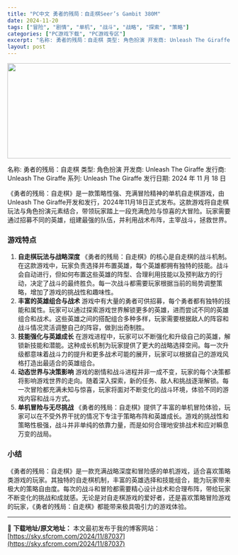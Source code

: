 ```yaml
---
title: "PC中文 勇者的残局：自走棋Seer’s Gambit 380M"
date: 2024-11-20
tags: ["冒险", "剧情", "单机", "战斗", "战略", "探索", "策略"]
categories: ["PC游戏下载", "PC游戏专区"]
excerpt: "名称: 勇者的残局：自走棋 类型: 角色扮演 开发商: Unleash The Giraffe 发行商: Unleash The Giraffe 系列: Unleash The Giraffe 发行日期: 2024 年 11 月 18 日 《勇者的残局：自走棋》是一款策略性强、充满冒险精神的单机自走&hellip;"
layout: post
---
```


<img class="aligncenter size-full wp-image-87038" src="https://sky.sfcrom.com/wp-content/uploads/2024/11/2024112001441445.webp" alt="" width="660" height="215" />

名称: 勇者的残局：自走棋
类型: 角色扮演
开发商: Unleash The Giraffe
发行商: Unleash The Giraffe
系列: Unleash The Giraffe
发行日期: 2024 年 11 月 18 日

《勇者的残局：自走棋》是一款策略性强、充满冒险精神的单机自走棋游戏，由Unleash The Giraffe开发和发行，2024年11月18日正式发布。这款游戏将自走棋玩法与角色扮演元素结合，带领玩家踏上一段充满危险与惊喜的大冒险。玩家需要通过招募不同的英雄，组建最强的队伍，并利用战术布阵，主宰战斗，拯救世界。
<h3>游戏特点</h3>
<ol>
 	<li><strong>自走棋玩法与战略深度</strong>
《勇者的残局：自走棋》的核心是自走棋的战斗机制。在这款游戏中，玩家负责选择并布置英雄，每个英雄都拥有独特的技能。战斗会自动进行，但如何布置这些英雄的阵型、合理利用技能以及预判敌方的行动，决定了战斗的最终胜负。每一次战斗都需要玩家根据当前的局势调整策略，增加了游戏的挑战性和趣味性。</li>
 	<li><strong>丰富的英雄组合与战术</strong>
游戏中有大量的勇者可供招募，每个勇者都有独特的技能和属性。玩家可以通过探索游戏世界解锁更多的英雄，进而尝试不同的英雄组合和战术。这些英雄之间的搭配组合多种多样，玩家需要根据敌人的阵容和战斗情况灵活调整自己的阵容，做到出奇制胜。</li>
 	<li><strong>技能强化与英雄成长</strong>
在游戏进程中，玩家可以不断强化和升级自己的英雄，解锁新技能和潜能。这种成长机制为玩家提供了更大的战略选择空间。每一次升级都意味着战斗力的提升和更多战术可能的展开，玩家可以根据自己的游戏风格打造出最适合的英雄组合。</li>
 	<li><strong>动态世界与决策影响</strong>
游戏的剧情和战斗进程并非一成不变，玩家的每个决策都将影响游戏世界的走向。随着深入探索，新的任务、敌人和挑战逐渐解锁。每一次冒险都充满未知与惊喜，玩家将面对不断变化的战斗环境，体验不同的游戏内容和战斗方式。</li>
 	<li><strong>单机冒险与无尽挑战</strong>
《勇者的残局：自走棋》提供了丰富的单机冒险体验，玩家可以在不受外界干扰的情况下专注于策略布阵和英雄成长。游戏的挑战性和策略性极强，战斗并非单纯的依靠力量，而是如何合理地安排战术和应对瞬息万变的战局。</li>
</ol>
<h3>小结</h3>
《勇者的残局：自走棋》是一款充满战略深度和冒险感的单机游戏，适合喜欢策略类游戏的玩家。其独特的自走棋机制，丰富的英雄选择和技能组合，能为玩家带来极大的策略自由度。每次的战斗和冒险都需要精心设计战术和合理布阵，带给玩家不断变化的挑战和成就感。无论是对自走棋游戏的爱好者，还是喜欢策略冒险游戏的玩家，《勇者的残局：自走棋》都能带来极具吸引力的游戏体验。

---
📖 **下载地址/原文地址：** 本文最初发布于我的博客网站：[https://sky.sfcrom.com/2024/11/87037](https://sky.sfcrom.com/2024/11/87037)
